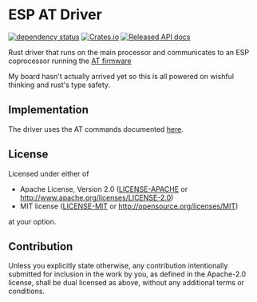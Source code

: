 # ESP AT Driver
[![dependency status](https://deps.rs/repo/github/rukai/esp-at-driver/status.svg)](https://deps.rs/repo/github/rukai/esp-at-driver)
[![Crates.io](https://img.shields.io/crates/v/esp-at-driver.svg)](https://crates.io/crates/esp-at-driver)
[![Released API docs](https://docs.rs/esp-at-driver/badge.svg)](https://docs.rs/esp-at-driver)

Rust driver that runs on the main processor and communicates to an ESP coprocessor running the [AT firmware](https://github.com/espressif/esp-at)

My board hasn't actually arrived yet so this is all powered on wishful thinking and rust's type safety.

## Implementation

The driver uses the AT commands documented [here](https://docs.espressif.com/projects/esp-at/en/latest/AT_Command_Set/index.html).

## License

Licensed under either of

- Apache License, Version 2.0 ([LICENSE-APACHE](LICENSE-APACHE) or
  http://www.apache.org/licenses/LICENSE-2.0)
- MIT license ([LICENSE-MIT](LICENSE-MIT) or http://opensource.org/licenses/MIT)

at your option.

## Contribution

Unless you explicitly state otherwise, any contribution intentionally submitted
for inclusion in the work by you, as defined in the Apache-2.0 license, shall be
dual licensed as above, without any additional terms or conditions.
